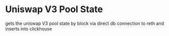 # Uniswap V3 Pool State
gets the uniswap V3 pool state by block via direct db connection to reth and inserts into clickhouse

